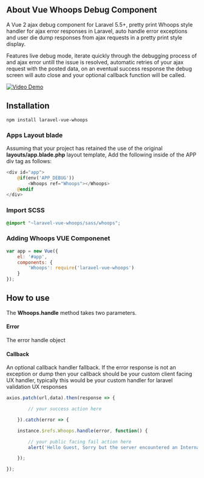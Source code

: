 ## About Vue Whoops Debug Component

A Vue 2 ajax debug component for Laravel 5.5+, pretty print Whoops style handler for ajax error responses in Laravel, auto handle error exceptions and user die dump responses from ajax requests in a pretty print style display.

Features live debug mode, iterate quickly through the debugging process of and ajax error untill the issue is resolved, automatic retries of your ajax request with the posted data, on an eventual success response the debug screen will auto close and your optional callback function will be called.

[![Video Demo](https://img.youtube.com/vi/n0U5a4S3crQ/0.jpg)](https://youtu.be/n0U5a4S3crQ "Video Demo")

## Installation

	npm install laravel-vue-whoops

### Apps Layout blade

Assuming that your project has retained the use of the original **layouts/app.blade.php** layout template, Add the following inside of the APP div tag as follows:

```php
<div id="app">
	@if(env('APP_DEBUG'))
		<Whoops ref="Whoops"></Whoops>
	@endif
</div>
```

### Import SCSS

```scss
@import "~laravel-vue-whoops/sass/whoops";
```


### Adding Whoops VUE Componenet

```javascript
var app = new Vue({
	el: '#app',
	components: {
		'Whoops': require('laravel-vue-whoops')
	}
});
```

## How to use

The **Whoops.handle** method takes two parameters.

#### Error
The error handle object

#### Callback
An optional callback handler fallback.
If the error response is not an exception or dump then your callback should be your custom client facing UX handler, typically this would be your custom handler for laravel validation UX responses

```javascript
axios.patch(url,data).then(response => {

		// your success action here

	}).catch(error => {

	instance.$refs.Whoops.handle(error, function() {

		// your public facing fail action here
		alert('Hello Guest, Sorry but the server encountered an Internal Server Error during the processing your request!');

	});

});
```
